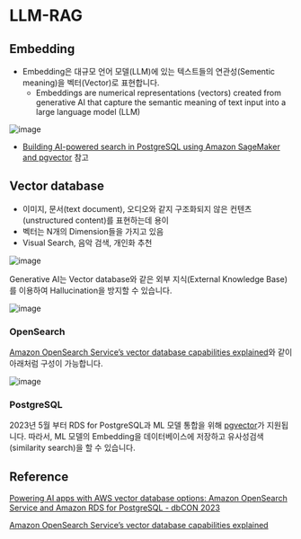 # LLM-RAG


## Embedding

- Embedding은 대규모 언어 모델(LLM)에 있는 텍스트들의 연관성(Sementic meaning)을 벡터(Vector)로 표현합니다.  
  - Embeddings are numerical representations (vectors) created from generative AI that capture the semantic meaning of text input into a large language model (LLM)

![image](https://github.com/kyopark2014/LLM-RAG/assets/52392004/fc07e189-4767-42c4-92f6-1aca8ce6cd8d)
* [Building AI-powered search in PostgreSQL using Amazon SageMaker and pgvector](https://aws.amazon.com/blogs/database/building-ai-powered-search-in-postgresql-using-amazon-sagemaker-and-pgvector/) 참고
 
## Vector database

- 이미지, 문서(text document), 오디오와 같지 구조화되지 않은 컨텐츠(unstructured content)를 표현하는데 용이
- 벡터는 N개의 Dimension들을 가지고 있음
- Visual Search, 음악 검색, 개인화 추천

![image](https://github.com/kyopark2014/LLM-RAG/assets/52392004/993a666d-e4e9-493c-a5b4-35ce1c90d5bf)

Generative AI는 Vector database와 같은 외부 지식(External Knowledge Base)를 이용하여 Hallucination을 방지할 수 있습니다.

![image](https://github.com/kyopark2014/LLM-RAG/assets/52392004/2328ef01-5446-49ee-a25b-3a6af1266b3a)


### OpenSearch

[Amazon OpenSearch Service’s vector database capabilities explained](https://aws.amazon.com/ko/blogs/big-data/amazon-opensearch-services-vector-database-capabilities-explained/)와 같이 아래처럼 구성이 가능합니다.

![image](https://github.com/kyopark2014/LLM-RAG/assets/52392004/5c0f1df7-0f42-4086-a641-fe92a66835cf)


### PostgreSQL

2023년 5월 부터 RDS for PostgreSQL과 ML 모델 통합을 위해 [pgvector](https://aws.amazon.com/ko/about-aws/whats-new/2023/05/amazon-rds-postgresql-pgvector-ml-model-integration/)가 지원됩니다. 따라서, ML 모델의 Embedding을 데이터베이스에 저장하고 유사성검색(similarity search)을 할 수 있습니다.  

## Reference 

[Powering AI apps with AWS vector database options: Amazon OpenSearch Service and Amazon RDS for PostgreSQL - dbCON 2023](https://broadcast.amazon.com/videos/812948)

[Amazon OpenSearch Service’s vector database capabilities explained](https://aws.amazon.com/ko/blogs/big-data/amazon-opensearch-services-vector-database-capabilities-explained/)
